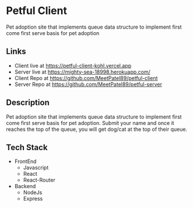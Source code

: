 # Petful Client

Pet adoption site that implements queue data structure to implement first come first serve basis for pet adoption

## Links
 - Client live at https://petful-client-kohl.vercel.app
 - Server live at https://mighty-sea-18998.herokuapp.com/
 - Client Repo at https://github.com/MeetPatel89/petful-client
 - Server Repo at https://github.com/MeetPatel89/petful-server

 ## Description
 Pet adoption site that implements queue data structure to implement first come first serve basis for pet adoption. Submit your name and once it reaches the top of the queue, you will get dog/cat at the top of their queue.

 ## Tech Stack
 - FrontEnd
    - Javascript
    - React
    - React-Router
- Backend
    - NodeJs
    - Express